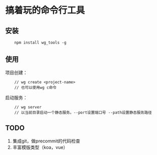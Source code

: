 # 搞着玩的命令行工具


## 安装
```shell
    npm install wg_tools -g
```

## 使用

项目创建：
```shell
    // wg create <project-name>
    // 也可以使用wg c命令
```

启动服务：
```shell
    // wg server
    // 以当前目录启动一个静态服务。--port设置端口号 --path设置静态服务路径
```

## TODO

1. 集成git，做precommit的代码检查
2. 丰富模版类型（koa，vue）

